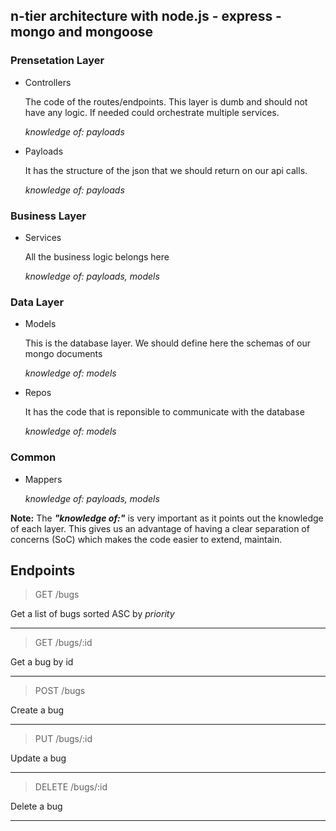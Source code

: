 ## n-tier architecture with node.js - express - mongo and mongoose

### Prensetation Layer

* Controllers
    
    The code of the routes/endpoints. This layer is dumb and should not have any logic. If needed could orchestrate multiple services. 

    _knowledge of: payloads_

* Payloads

    It has the structure of the json that we should return on our api calls.
    
    _knowledge of: payloads_

### Business Layer
* Services

    All the business logic belongs here

    _knowledge of: payloads, models_

### Data Layer
* Models

    This is the database layer. We should define here the schemas of our mongo documents
    
    _knowledge of: models_
* Repos

    It has the code that is reponsible to communicate with the database

    _knowledge of: models_

### Common

* Mappers

    _knowledge of: payloads, models_


**Note:** The **_"knowledge of:"_** is very important as it points out the knowledge of each layer. This gives us an advantage of having a clear separation of concerns (SoC) which makes the code easier to extend, maintain.


## Endpoints


> GET /bugs

Get a list of bugs sorted ASC by _priority_

--- 

> GET /bugs/:id

Get a bug by id

--- 

> POST /bugs

Create a bug

--- 

> PUT /bugs/:id

Update a bug

--- 

> DELETE /bugs/:id

Delete a bug

--- 
